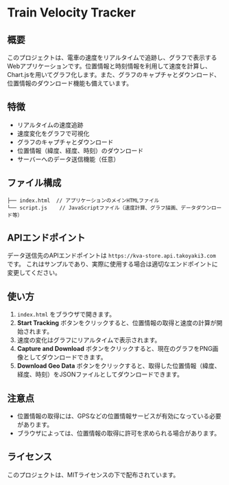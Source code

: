 # Train Velocity Tracker

## 概要

このプロジェクトは、電車の速度をリアルタイムで追跡し、グラフで表示するWebアプリケーションです。位置情報と時刻情報を利用して速度を計算し、Chart.jsを用いてグラフ化します。また、グラフのキャプチャとダウンロード、位置情報のダウンロード機能も備えています。

## 特徴

- リアルタイムの速度追跡
- 速度変化をグラフで可視化
- グラフのキャプチャとダウンロード
- 位置情報（緯度、経度、時刻）のダウンロード
- サーバーへのデータ送信機能（任意）

## ファイル構成

```
├── index.html  // アプリケーションのメインHTMLファイル
└── script.js    // JavaScriptファイル（速度計算、グラフ描画、データダウンロード等）
```

## APIエンドポイント

データ送信先のAPIエンドポイントは `https://kva-store.api.takoyaki3.com` です。
これはサンプルであり、実際に使用する場合は適切なエンドポイントに変更してください。

## 使い方

1. `index.html` をブラウザで開きます。
2. **Start Tracking** ボタンをクリックすると、位置情報の取得と速度の計算が開始されます。
3. 速度の変化はグラフにリアルタイムで表示されます。
4. **Capture and Download** ボタンをクリックすると、現在のグラフをPNG画像としてダウンロードできます。
5. **Download Geo Data** ボタンをクリックすると、取得した位置情報（緯度、経度、時刻）をJSONファイルとしてダウンロードできます。

## 注意点

- 位置情報の取得には、GPSなどの位置情報サービスが有効になっている必要があります。
- ブラウザによっては、位置情報の取得に許可を求められる場合があります。

## ライセンス

このプロジェクトは、MITライセンスの下で配布されています。